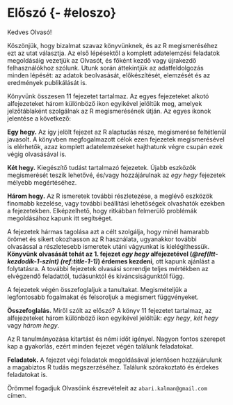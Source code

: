 # Előszó {- #eloszo}

Kedves Olvasó! 

Köszönjük, hogy bizalmat szavaz könyvünknek, és az R megismeréséhez ezt az utat választja. Az első lépésektől a komplett adatelemzési feladatok megoldásáig vezetjük az Olvasót, és főként kezdő vagy újrakezdő felhasználókhoz szólunk. Utunk során áttekintjük az adatfeldolgozás minden lépését: az adatok beolvasását, előkészítését, elemzését és az eredmények publikálását is.

Könyvünk összesen 11 fejezetet tartalmaz. Az egyes fejezeteket alkotó alfejezeteket három különböző ikon egyikével jelöltük meg, amelyek jelzőtáblaként szolgálnak az R megismerésének útján. Az egyes ikonok jelentése a következő:

<div class="rmdlevel1">
<p><strong>Egy hegy.</strong> Az így jelölt fejezet az R alaptudás része, megismerése feltétlenül javasolt. A könyvben megfogalmazott célok ezen fejezetek megismerésével is elérhetők, azaz komplett adatelemzéseket hajthatunk végre csupán ezek végig olvasásával is.</p>
</div>

<div class="rmdlevel2">
<p><strong>Két hegy.</strong> Kiegészítő tudást tartalmazó fejezetek. Újabb eszközök megismerését teszik lehetővé, és/vagy hozzájárulnak az <em>egy hegy</em> fejezetek mélyebb megértéséhez.</p>
</div>

<div class="rmdlevel3">
<p><strong>Három hegy.</strong> Az R ismeretek további részletezése, a meglévő eszközök finomabb kezelése, vagy további beállítási lehetőségek olvashatók ezekben a fejezetekben. Elképzelhető, hogy ritkábban felmerülő problémák megoldásához kapunk itt segítséget.</p>
</div>

A fejezetek hármas tagolása azt a célt szolgálja, hogy minél hamarabb örömet és sikert okozhasson az R használata, ugyanakkor további olvasással a részletesebb ismeretek utáni vágyunkat is kielégíthessük. **Könyvünk olvasását tehát az 1. fejezet *egy hegy* alfejezetével (*\@ref(Itt-kezdodik-1-szint) (ref:title-1-1)*) érdemes kezdeni**, ott kapunk ajánlást a folytatásra. A további fejezetek olvasási sorrendje teljes mértékben az elvégzendő feladattól, tudásunktól és kíváncsiságunktól függ.

A fejezetek végén összefoglaljuk a tanultakat. Megismételjük a legfontosabb fogalmakat és felsoroljuk a megismert függvényeket.

<div class="rmdsummary">
<p><strong>Összefoglalás.</strong> Miről szólt az előszó? A könyv 11 fejezetet tartalmaz, az alfejezeteket három különböző ikon egyikével jelöltük: <em>egy hegy</em>, <em>két hegy</em> vagy <em>három hegy</em>.</p>
</div>

Az R tanulmányozása kitartást és némi időt igényel. Nagyon fontos szerepet kap a gyakorlás, ezért minden fejezet végén találunk feladatokat.

<div class="rmdexercise">
<p><strong>Feladatok.</strong> A fejezet végi feladatok megoldásával jelentősen hozzájárulunk a magabiztos R tudás megszerzéséhez. Találunk szórakoztató és érdekes feladatokat is.</p>
</div>

Örömmel fogadjuk Olvasóink észrevételeit az `abari.kalman@gmail.com` címen. 
